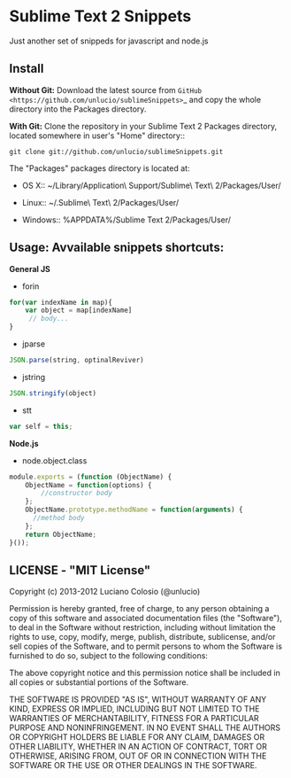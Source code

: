 Sublime Text 2 Snippets
===========

Just another set of snippeds for javascript and node.js

## Install

**Without Git:** Download the latest source from `GitHub <https://github.com/unlucio/sublimeSnippets>`_ and copy the whole directory into the Packages directory.

**With Git:** Clone the repository in your Sublime Text 2 Packages directory, located somewhere in user's "Home" directory::

    git clone git://github.com/unlucio/sublimeSnippets.git


The "Packages" packages directory is located at:

* OS X:: ~/Library/Application\ Support/Sublime\ Text\ 2/Packages/User/

* Linux:: ~/.Sublime\ Text\ 2/Packages/User/

* Windows:: %APPDATA%/Sublime Text 2/Packages/User/

## Usage: Avvailable snippets shortcuts:

__General JS__
* forin
```javascript
for(var indexName in map){
	var object = map[indexName]
	 // body...
}
```

* jparse
```javascript
JSON.parse(string, optinalReviver)
```

* jstring
```javascript
JSON.stringify(object)
```

* stt
```javascript
var self = this;
```

__Node.js__
* node.object.class
```javascript
module.exports = (function (ObjectName) {
	ObjectName = function(options) {
		//constructor body
	};
	ObjectName.prototype.methodName = function(arguments) {
	  //method body
	};
	return ObjectName;
}());
```

## LICENSE - "MIT License"

Copyright (c) 2013-2012 Luciano Colosio (@unlucio)

Permission is hereby granted, free of charge, to any person
obtaining a copy of this software and associated documentation
files (the "Software"), to deal in the Software without
restriction, including without limitation the rights to use,
copy, modify, merge, publish, distribute, sublicense, and/or sell
copies of the Software, and to permit persons to whom the
Software is furnished to do so, subject to the following
conditions:

The above copyright notice and this permission notice shall be
included in all copies or substantial portions of the Software.

THE SOFTWARE IS PROVIDED "AS IS", WITHOUT WARRANTY OF ANY KIND,
EXPRESS OR IMPLIED, INCLUDING BUT NOT LIMITED TO THE WARRANTIES
OF MERCHANTABILITY, FITNESS FOR A PARTICULAR PURPOSE AND
NONINFRINGEMENT. IN NO EVENT SHALL THE AUTHORS OR COPYRIGHT
HOLDERS BE LIABLE FOR ANY CLAIM, DAMAGES OR OTHER LIABILITY,
WHETHER IN AN ACTION OF CONTRACT, TORT OR OTHERWISE, ARISING
FROM, OUT OF OR IN CONNECTION WITH THE SOFTWARE OR THE USE OR
OTHER DEALINGS IN THE SOFTWARE.
